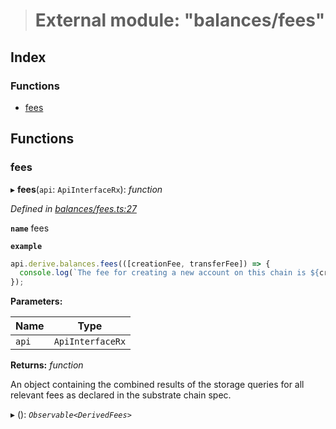 > # External module: "balances/fees"

## Index

### Functions

* [fees](_balances_fees_.md#fees)

## Functions

###  fees

▸ **fees**(`api`: `ApiInterfaceRx`): *function*

*Defined in [balances/fees.ts:27](https://github.com/polkadot-js/api/blob/1c885a2/packages/api-derive/src/balances/fees.ts#L27)*

**`name`** fees

**`example`** 
<BR>

```javascript
api.derive.balances.fees(([creationFee, transferFee]) => {
  console.log(`The fee for creating a new account on this chain is ${creationFee} units. The fee required for making a transfer is ${transferFee} units.`);
});
```

**Parameters:**

Name | Type |
------ | ------ |
`api` | `ApiInterfaceRx` |

**Returns:** *function*

An object containing the combined results of the storage queries for
all relevant fees as declared in the substrate chain spec.

▸ (): *`Observable<DerivedFees>`*